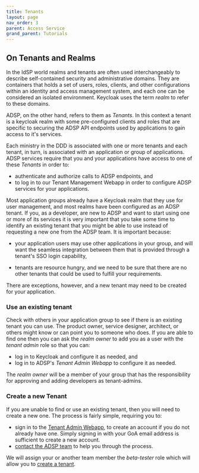 ```yaml
---
title: Tenants
layout: page
nav_order: 3
parent: Access Service
grand_parent: Tutorials
---
```


## On Tenants and Realms

In the IdSP world realms and tenants are often used interchangeably to describe self-contained security and administrative domains. They are containers that holds a set of users, roles, clients, and other configurations within an identity and access management system, and each one can be considered an isolated environment. Keycloak uses the term _realm_ to refer to these domains.

ADSP, on the other hand, refers to them as _Tenants_. In this context a tenant is a keycloak realm with some pre-configured clients and roles that are specific to securing the ADSP API endpoints used by applications to gain access to it's services.

Each ministry in the DDD is associated with one or more tenants and each tenant, in turn, is associated with an application or group of applications. ADSP services require that you and your applications have access to one of these _Tenants_ in order to:

- authenticate and authorize calls to ADSP endpoints, and
- to log in to our Tenant Management Webapp in order to configure ADSP services for your applications.

Most application groups already have a Keycloak realm that they use for user management, and most realms have been configured as an ADSP tenant. If you, as a developer, are new to ADSP and want to start using one or more of its services it is very important that you take some time to identify an existing tenant that you might be able to use instead of requesting a new one from the ADSP team. It is important because:

- your application users may use other applications in your group, and will want the seamless integration between them that is provided through a tenant's SSO login capability,

- tenants are resource hungry, and we need to be sure that there are no other tenants that could be used to fulfill your requirements.

There are exceptions, however, and a new tenant may need to be created for your application.

### Use an existing tenant

Check with others in your application group to see if there is an existing tenant you can use. The product owner, service designer, architect, or others might know or can point you to someone who does. If you are able to find one then you can
ask the _realm owner_ to add you as a user with the _tenant admin_ role so that you can:

- log in to Keycloak and configure it as needed, and
- log in to ADSP's _Tenant Admin Webapp_ to configure it as needed.

The _realm owner_ will be a member of your group that has the responsibility for approving and adding developers as tenant-admins.

### Create a new Tenant

If you are unable to find or use an existing tenant, then you will need to create a new one. The process is fairly simple, requiring you to:

- sign in to the [Tenant Admin Webapp](https://adsp-uat.alberta.ca/), to create an account if you do not already have one. Simply signing in with your GoA email address is sufficient to create a new account.
- [contact the ADSP team](mailto:adsp@gov.ab.ca) to help you through the process.

We will assign your or another team member the _beta-tester_ role which will allow you to [create a tenant](https://adsp-uat.alberta.ca/).
